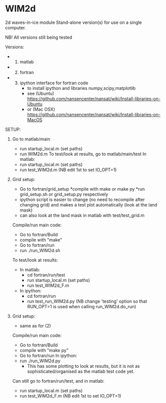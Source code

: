 WIM2d
=====

2d waves-in-ice module
Stand-alone version(s) for use on a single computer.

NB! All versions still being tested

Versions:
- 1. matlab
- 2. fortran
- 3. ipython interface for fortran code
     - to install ipython and libraries numpy,scipy,matplotlib
      * see (Ubuntu)   https://github.com/nansencenter/nansat/wiki/Install-libraries-on-Ubuntu
      * or  (Mac OSX)  https://github.com/nansencenter/nansat/wiki/Install-libraries-on-MacOS

SETUP:

1. Go to matlab/main
   * run startup_local.m (set paths)
   * run WIM2d.m
   To test/look at results, go to matlab/main/test
   In matlab:
   * run startup_local.m (set paths)
   * run test_WIM2d.m    (NB edit 1st to set IO_OPT=1)

2. Grid setup:
   - Go to fortran/grid_setup
   *compile with make or make py
   *run grid_setup.sh or grid_setup.py respectively
   - ipython script is easier to change (no need to recompile after changing grid)
      and makes a test plot automatically (look at the land mask)
   - can also look at the land mask in matlab with test/test_grid.m

   Compile/run main code:
   - Go to fortran/Build
   * compile with "make"
   - Go to fortran/run
   * run ./run_WIM2d.sh

   To test/look at results:
   - In matlab:
      * cd fortran/run/test
      * run startup_local.m (set paths)
      * run test_WIM2d_F.m
   - In ipython:
      * cd fortran/run
      * run test_run_WIM2d.py
         (NB change 'testing' option so that RUN_OPT=1
          is used when calling run_WIM2d.do_run)

3. Grid setup:
   - same as for (2)

   Compile/run main code:
   - Go to fortran/Build
   * compile with "make py"
   - Go to fortran/run
   In ipython:
   * run ./run_WIM2d.py
     - This has some plotting to look at results,
       but it is not as sophisticated/organised
       as the matlab test code yet.

   Can still go to fortran/run/test,
   and in matlab:
   * run startup_local.m (set paths)
   * run test_WIM2d_F.m  (NB edit 1st to set IO_OPT=1)
